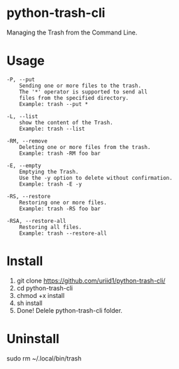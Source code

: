 # python-trash-cli
Managing the Trash from the Command Line.

# Usage
```
-P, --put
    Sending one or more files to the trash.
    The '*' operator is supported to send all
    files from the specified directory.
    Example: trash --put *

-L, --list
    show the content of the Trash.
    Example: trash --list

-RM, --remove
    Deleting one or more files from the trash.
    Example: trash -RM foo bar

-E, --empty
    Emptying the Trash.
    Use the -y option to delete without confirmation.
    Example: trash -E -y

-RS, --restore
    Restoring one or more files.
    Example: trash -RS foo bar

-RSA, --restore-all
    Restoring all files.
    Example: trash --restore-all
```

# Install
1) git clone https://github.com/uriid1/python-trash-cli/
2) cd python-trash-cli
3) chmod +x install
4) sh install
5) Done! Delele python-trash-cli folder.

# Uninstall
sudo rm ~/.local/bin/trash